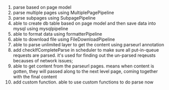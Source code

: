 1. parse based on page model
2. parse multiple pages using MultiplePagePipeline
3. parse subpages using SubpagePipeline
4. able to create db table based on page model and then save data into mysql using mysqlpipeline
5. able to format data using formatterPipeline
6. able to download file using FileDownloadPipeline
7. able to parse unlimited layer to get the content using parseurl annotation
8. add checkIfCompleteParse in scheduler to make sure all put-in-queue requests are parsed. it's used for finding out the un-parsed reqeusts becauses of network issues;
9. able to get content from the parseurl pages. means when content is gotten, they will passed along to the next level page, coming together with the final content
10. add custom function. able to use custom functions to do parse now
